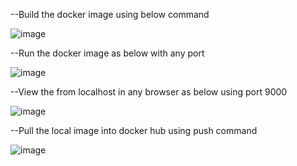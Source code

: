 
--Build the docker image using below command
        
![image](https://user-images.githubusercontent.com/87351344/195771517-d4d94d8e-b2be-4949-8847-7f04a45fbed1.png)


--Run the docker image as below with any port

![image](https://user-images.githubusercontent.com/87351344/195771921-cabfc2a1-97ed-45f1-812e-ae7e58e5458c.png)


--View the from localhost in any browser as below using port 9000

![image](https://user-images.githubusercontent.com/87351344/195772076-bae9b30d-d890-4ad5-b495-ba59a559fdb0.png)


--Pull the local image into docker hub using push command

![image](https://user-images.githubusercontent.com/87351344/195772594-fa21420e-d8c2-47b8-8a11-1367a1d4aa73.png)



